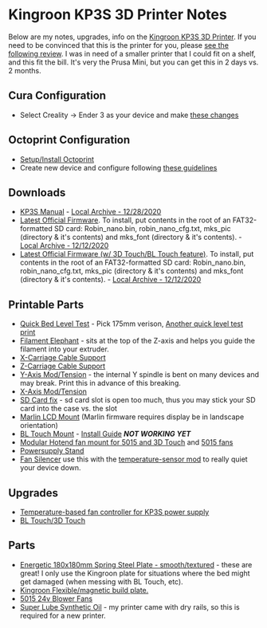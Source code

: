 # Kingroon KP3S 3D Printer Notes

Below are my notes, upgrades, info on the [Kingroon KP3S 3D
Printer](https://www.amazon.com/gp/product/B08F51DPRX/ref=as_li_tl?ie=UTF8&camp=1789&creative=9325&creativeASIN=B08F51DPRX&linkCode=as2&tag=orgbubba-20&linkId=775b118605389899af8b4b9708d69a68).
If you need to be convinced that this is the printer for you, please [see the
following review](https://3dprintbeginner.com/kingroon-kp3s-review/). I was in
need of a smaller printer that I could fit on a shelf, and this fit the bill.
It's very the Prusa Mini, but you can get this in 2 days vs. 2 months.  

## Cura Configuration
* Select Creality -> Ender 3 as your device and make [these changes](Cura.md)

## Octoprint Configuration
* [Setup/Install Octoprint](https://octoprint.org/download/)
* Create new device and configure following [these guidelines](Octoprint.md)

## Downloads
* [KP3S Manual](https://www.kingroon.com/?do_action=action.download&DId=6) - [Local Archive - 12/28/2020](https://github.com/bdwilson/KP3S/blob/main/files/KP3S%20User%20Manual%202020.12.28.pdf)
* [Latest Official
Firmware](https://www.kingroon.com/?do_action=action.download&DId=3). To
install, put contents in the root of an FAT32-formatted SD card: Robin_nano.bin, robin_nano_cfg.txt, mks_pic (directory &
it's contents) and mks_font (directory & it's contents). - [Local Archive - 12/12/2020](https://github.com/bdwilson/KP3S/blob/main/files/KP3S-Firmware-201022.zip?raw=true)
* [Latest Official Firmware (w/ 3D Touch/BL Touch
feature)](https://www.kingroon.com/?do_action=action.download&DId=2). To
install, put contents in the root of an FAT32-formatted SD card: Robin_nano.bin, robin_nano_cfg.txt, mks_pic (directory & it's contents) and mks_font (directory & it's contents). - [Local Archive - 12/12/2020](https://github.com/bdwilson/KP3S/blob/main/files/KP3S-Firmware-3Dtouch.zip?raw=true)

## Printable Parts
* [Quick Bed Level Test](https://www.thingiverse.com/thing:2280529) - Pick 175mm verison, [Another quick level test print](https://www.thingiverse.com/thing:3915122)
* [Filament Elephant](https://www.thingiverse.com/thing:4777275) - sits at the top of the Z-axis and helps you guide the filament into your extruder.
* [X-Carriage Cable Support](https://www.thingiverse.com/thing:4679515)
* [Z-Carriage Cable Support](https://www.thingiverse.com/thing:4689252)
* [Y-Axis Mod/Tension](https://www.thingiverse.com/thing:4634195) - the internal Y spindle is bent on many devices and may break. Print this in advance of this breaking. 
* [X-Axis Mod/Tension](https://www.thingiverse.com/thing:4712826)
* [SD Card fix](https://www.thingiverse.com/thing:4694522) - sd card slot is open too much, thus you may stick your SD card into the case vs. the slot
* [Marlin LCD Mount](https://www.thingiverse.com/thing:4578390) (Marlin firmware requires display be in landscape orientation)
* [BL Touch Mount](https://www.thingiverse.com/thing:4692042) - [Install Guide](3dTouch.md) ___NOT WORKING YET___
* [Modular Hotend fan mount for 5015 and 3D Touch](https://www.thingiverse.com/thing:4609134) and [5015 fans](https://www.amazon.com/gp/product/B0885XR31J/ref=as_li_tl?ie=UTF8&camp=1789&creative=9325&creativeASIN=B0885XR31J&linkCode=as2&tag=orgbubba-20&linkId=ad2dc28ae56eb2a70f9331ef4ead53b6) 
* [Powersupply Stand](https://www.thingiverse.com/thing:4740318)
* [Fan Silencer](https://www.thingiverse.com/thing:3612639) use this with the [temperature-sensor mod](Powersupply.md) to really quiet your device down.

## Upgrades
* [Temperature-based fan controller for KP3S power supply](Powersupply.md)
* [BL Touch/3D Touch](3dTouch.md)

## Parts
* [Energetic 180x180mm Spring Steel Plate - smooth/textured](https://www.aliexpress.com/item/1005001694454603.html) - these are great!  I only use the Kingroon plate for situations where the bed might get damaged (when messing with BL Touch, etc). 
* [Kingroon Flexible/magnetic build
plate.](https://www.amazon.com/gp/product/B08KXN8ZGD/ref=as_li_tl?ie=UTF8&camp=1789&creative=9325&creativeASIN=B08KXN8ZGD&linkCode=as2&tag=orgbubba-20&linkId=06e9ed49fc5541940522d04fa697c856)
* [5015 24v Blower Fans](https://www.amazon.com/gp/product/B0885XR31J/ref=as_li_tl?ie=UTF8&camp=1789&creative=9325&creativeASIN=B0885XR31J&linkCode=as2&tag=orgbubba-20&linkId=ad2dc28ae56eb2a70f9331ef4ead53b6)
* [Super Lube Synthetic Oil](https://www.amazon.com/gp/product/B000UKUHXK/ref=as_li_tl?ie=UTF8&camp=1789&creative=9325&creativeASIN=B000UKUHXK&linkCode=as2&tag=orgbubba-20&linkId=8f584c48f315bc5f149479d701802779) - my printer came with dry rails, so this is required for a new printer.
